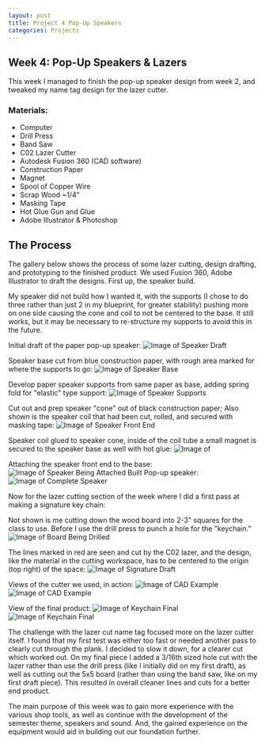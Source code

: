 ```yaml
---
layout: post
title: Project 4 Pop-Up Speakers
categories: Projects
---
```


## Week 4: Pop-Up Speakers & Lazers
This week I managed to finish the pop-up speaker design from week 2, and tweaked my name tag design for the lazer cutter.

### Materials:
  - Computer
  - Drill Press
  - Band Saw
  - C02 Lazer Cutter
  - Autodesk Fusion 360 (CAD software)
  - Construction Paper
  - Magnet
  - Spool of Copper Wire
  - Scrap Wood ~1/4"
  - Masking Tape
  - Hot Glue Gun and Glue
  - Adobe Illustrator & Photoshop

## The Process
The gallery below shows the process of some lazer cutting, design drafting, and prototyping to the finished product. We used Fusion 360, Adobe Illustrator to draft the designs. First up, the speaker build.

My speaker did not build how I wanted it, with the supports (I chose to do three rather than just 2 in my blueprint, for greater stability) pushing more on one side causing the cone and coil to not be centered to the base. It still works, but it may be necessary to re-structure my supports to avoid this in the future.

Initial draft of the paper pop-up speaker:
![Image of Speaker Draft](/images/project4_week4/IMG_20190205_171944.jpg)

Speaker base cut from blue construction paper, with rough area marked for where the supports to go:
![Image of Speaker Base](/images/project4_week4/IMG_20190205_160014.jpg)

Develop paper speaker supports from same paper as base, adding spring fold for "elastic" type support:
![Image of Speaker Supports](/images/project4_week4/IMG_20190205_160021.jpg)

Cut out and prep speaker "cone" out of black construction paper; Also shown is the speaker coil that had been cut, rolled, and secured with masking tape:
![Image of Speaker Front End](/images/project4_week4/IMG_20190205_160040.jpg)

Speaker coil glued to speaker cone, inside of the coil tube a small magnet is secured to the speaker base as well with hot glue:
![Image of ](/images/project4_week4/IMG_20190205_162347.jpg)

Attaching the speaker front end to the base:
![Image of Speaker Being Attached](/images/project4_week4/IMG_20190205_162618.jpg)
Built Pop-up speaker:
![Image of Complete Speaker](/images/project4_week4/IMG_20190205_162618.jpg)

Now for the lazer cutting section of the week where I did a first pass at making a signature key chain:

Not shown is me cutting down the wood board into 2-3" squares for the class to use. Before I use the drill press to punch a hole for the "keychain."
![Image of Board Being Drilled](/images/project4_week4/IMG_20190205_165136.jpg)

The lines marked in red are seen and cut by the C02 lazer, and the design, like the material in the cutting workspace, has to be centered to the origin (top right) of the space:
![Image of Signature Draft](/images/project4_week4/lazercutAI.jpg)

Views of the cutter we used, in action:
![Image of CAD Example](/images/project4_week4/IMG_20190205_171437.jpg)
![Image of CAD Example](/images/project4_week4/IMG_20190205_171439.jpg)

View of the final product:
![Image of Keychain Final](/images/project4_week4/IMG_20190205_171604.jpg)
![Image of Keychain Final](/images/project4_week4/IMG_20190205_171604_edited.jpg)

The challenge with the lazer cut name tag focused more on the lazer cutter itself. I found that my first test was either too fast or needed another pass to clearly cut through the plank. I decided to slow it down, for a clearer cut which worked out. On my final piece I added a 3/16th sized hole cut with the lazer rather than use the drill press (like I initially did on my first draft), as well as cutting out the 5x5 board (rather than using the band saw, like on my first draft piece). This resulted in overall cleaner lines and cuts for a better end product.

The main purpose of this week was to gain more experience with the various shop tools, as well as continue with the development of the semester theme, speakers and sound. And, the gained experience on the equipment would aid in building out our foundation further.
